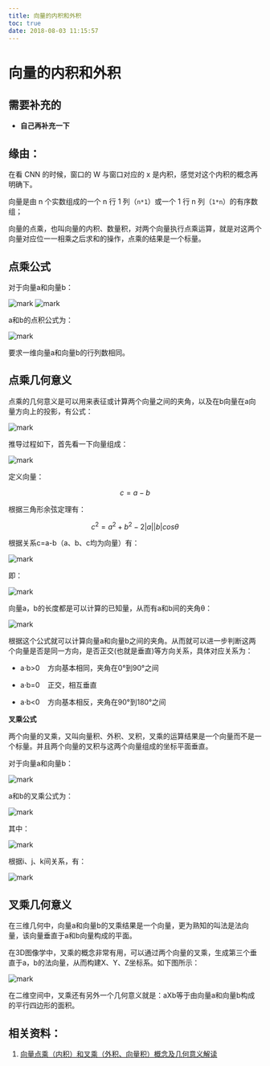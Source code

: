 ```yaml
---
title: 向量的内积和外积
toc: true
date: 2018-08-03 11:15:57
---
```

# 向量的内积和外积






## 需要补充的

- **自己再补充一下**



## 缘由：

在看 CNN 的时候，窗口的 W 与窗口对应的 x 是内积，感觉对这个内积的概念再明确下。

向量是由 n 个实数组成的一个 n 行 1 列（`n*1`）或一个 1 行 n 列（`1*n`）的有序数组；

向量的点乘，也叫向量的内积、数量积，对两个向量执行点乘运算，就是对这两个向量对应位一一相乘之后求和的操作，点乘的结果是一个标量。


## 点乘公式


对于向量a和向量b：

![mark](http://pacdb2bfr.bkt.clouddn.com/blog/image/180803/lil0jkKg7J.png?imageslim)
![mark](http://pacdb2bfr.bkt.clouddn.com/blog/image/180803/Bbdme01D8g.png?imageslim)



a和b的点积公式为：

![mark](http://pacdb2bfr.bkt.clouddn.com/blog/image/180803/5J74i6Dejc.png?imageslim)






要求一维向量a和向量b的行列数相同。


## 点乘几何意义


点乘的几何意义是可以用来表征或计算两个向量之间的夹角，以及在b向量在a向量方向上的投影，有公式：

![mark](http://pacdb2bfr.bkt.clouddn.com/blog/image/180803/b7Jfajc3J1.png?imageslim)


推导过程如下，首先看一下向量组成：

![mark](http://pacdb2bfr.bkt.clouddn.com/blog/image/180803/DFifBk8IFB.png?imageslim)

定义向量：

$$c=a-b$$

根据三角形余弦定理有：

$$c^2=a^2+b^2-2|a||b|cos\theta$$

根据关系c=a-b（a、b、c均为向量）有：

![mark](http://pacdb2bfr.bkt.clouddn.com/blog/image/180803/C211EJI81L.png?imageslim)

即：

![mark](http://pacdb2bfr.bkt.clouddn.com/blog/image/180803/JjLj5f9Hh7.png?imageslim)

向量a，b的长度都是可以计算的已知量，从而有a和b间的夹角θ：

![mark](http://pacdb2bfr.bkt.clouddn.com/blog/image/180803/Ef68H093Hj.png?imageslim)

根据这个公式就可以计算向量a和向量b之间的夹角。从而就可以进一步判断这两个向量是否是同一方向，是否正交(也就是垂直)等方向关系，具体对应关系为：




  * a·b>0    方向基本相同，夹角在0°到90°之间


  * a·b=0    正交，相互垂直


  * a·b<0    方向基本相反，夹角在90°到180°之间


**叉乘公式**

两个向量的叉乘，又叫向量积、外积、叉积，叉乘的运算结果是一个向量而不是一个标量。并且两个向量的叉积与这两个向量组成的坐标平面垂直。

对于向量a和向量b：

![mark](http://pacdb2bfr.bkt.clouddn.com/blog/image/180803/3BhJf2I0FI.png?imageslim)

a和b的叉乘公式为：

![mark](http://pacdb2bfr.bkt.clouddn.com/blog/image/180803/8K41gdikiK.png?imageslim)

其中：

![mark](http://pacdb2bfr.bkt.clouddn.com/blog/image/180803/4B2C0J7h9k.png?imageslim)

根据i、j、k间关系，有：


![mark](http://pacdb2bfr.bkt.clouddn.com/blog/image/180803/f25jBh6Ijm.png?imageslim)










## 叉乘几何意义


在三维几何中，向量a和向量b的叉乘结果是一个向量，更为熟知的叫法是法向量，该向量垂直于a和b向量构成的平面。

在3D图像学中，叉乘的概念非常有用，可以通过两个向量的叉乘，生成第三个垂直于a，b的法向量，从而构建X、Y、Z坐标系。如下图所示：

![mark](http://pacdb2bfr.bkt.clouddn.com/blog/image/180803/8k5egAjeBc.png?imageslim)

在二维空间中，叉乘还有另外一个几何意义就是：aXb等于由向量a和向量b构成的平行四边形的面积。



## 相关资料：

1. [向量点乘（内积）和叉乘（外积、向量积）概念及几何意义解读](https://blog.csdn.net/dcrmg/article/details/52416832)
